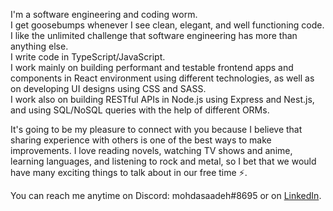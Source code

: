 I'm a software engineering and coding worm. <br />
I get goosebumps whenever I see clean, elegant, and well functioning code. <br />
I like the unlimited challenge that software engineering has more than anything else. <br />
I write code in TypeScript/JavaScript. <br />
I work mainly on building performant and testable frontend apps and components in React environment using different technologies, as well as on developing UI designs using CSS and SASS. <br />
I work also on building RESTful APIs in Node.js using Express and Nest.js, and using SQL/NoSQL queries with the help of different ORMs.

It's going to be my pleasure to connect with you because I believe that sharing experience with others is one of the best ways to make improvements. I love reading novels, watching TV shows and anime, learning languages, and listening to rock and metal, so I bet that we would have many exciting things to talk about in our free time ⚡️.

You can reach me anytime on Discord: mohdasaadeh#8695 or on [LinkedIn](https://www.linkedin.com/in/mohammad-saadeh-993993a8/).

<!---
mohdasaadeh/mohdasaadeh is a ✨ special ✨ repository because its `README.md` (this file) appears on your GitHub profile.
You can click the Preview link to take a look at your changes.
--->
